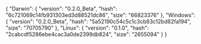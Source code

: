 {
  "Darwin": {
    "version": "0.2.0_Beta",
    "hash": "6c721069c14fb931303ed3d88521dc86",
    "size": "66823376"
  },
  "Windows": {
    "version": "0.2.0_Beta",
    "hash": "5a52190c54c5c1c3cb83c12bd82fa194",
    "size": "70705790"
  },
  "Linux": {
    "version": "0.1.0",
    "hash": "2cabcdf5286ebe4cac3a0de2399db824",
    "size": "2655094"
  }
}

